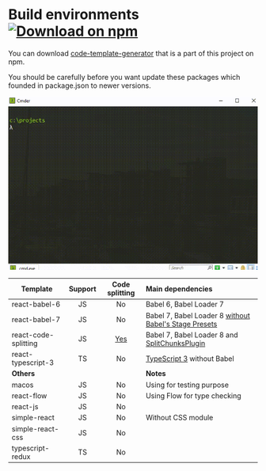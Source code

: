 # Build environments [![Download on npm](https://img.shields.io/badge/npm-v1.1.4-blue.svg)](https://www.npmjs.com/package/code-template-generator)

You can download [code-template-generator](https://www.npmjs.com/package/code-template-generator) that is a part of this project on npm.

You should be carefully before you want update these packages which founded in package.json to newer versions.

![How to use](./assets/code-template-generator.gif)

|Template|Support|Code splitting|Main dependencies|
|---|:---:|:---:|:---|
|react-babel-6|JS|No|Babel 6, Babel Loader 7|
|react-babel-7|JS|No|Babel 7, Babel Loader 8 [without Babel's Stage Presets](https://babeljs.io/blog/2018/07/27/removing-babels-stage-presets)|
|react-code-splitting|JS|[Yes](https://webpack.js.org/guides/code-splitting/)|Babel 7, Babel Loader 8 and [SplitChunksPlugin](https://webpack.js.org/plugins/split-chunks-plugin/)|
|react-typescript-3|TS|No|[TypeScript 3](https://www.typescriptlang.org/docs/handbook/react-&-webpack.html) without Babel|
|**Others**|||**Notes**|
|macos|JS|No|Using for testing purpose|
|react-flow|JS|No|Using Flow for type checking|
|react-js|JS|No||
|simple-react|JS|No|Without CSS module|
|simple-react-css|JS|No||
|typescript-redux|TS|No||

